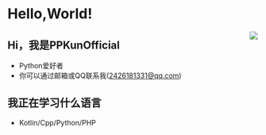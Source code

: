 
# Hello,World!

<img align="right" src="https://github-readme-stats.vercel.app/api?username=PPKunOfficial&hide=issues&show_icons=true&include_all_commits=true&theme=vue&count_private=true" />

## Hi，我是PPKunOfficial
- Python爱好者
- 你可以通过邮箱或QQ联系我(2426181331@qq.com)

## 我正在学习什么语言
- Kotlin/Cpp/Python/PHP

